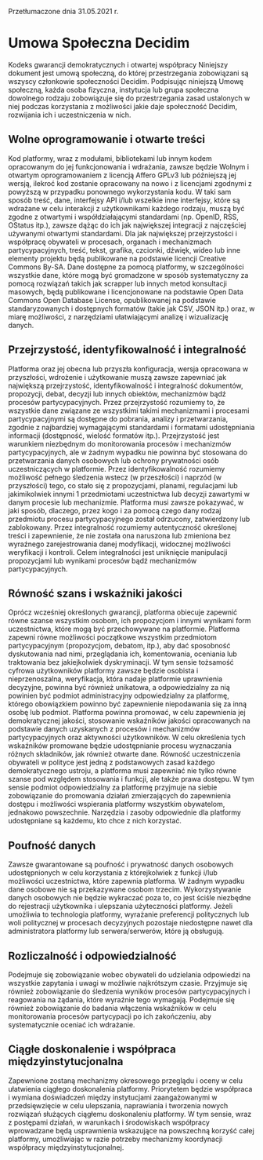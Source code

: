Przetłumaczone dnia 31.05.2021 r.

# Umowa Społeczna Decidim

Kodeks gwarancji demokratycznych i otwartej współpracy
Niniejszy dokument jest umową społeczną, do której przestrzegania zobowiązani są wszyscy członkowie społeczności Decidim.
Podpisując niniejszą Umowę społeczną, każda osoba fizyczna, instytucja lub grupa społeczna dowolnego rodzaju zobowiązuje się do przestrzegania zasad ustalonych w niej podczas korzystania z możliwości jakie daje społeczność Decidim, rozwijania ich i uczestniczenia w nich.

## Wolne oprogramowanie i otwarte treści

Kod platformy, wraz z modułami, bibliotekami lub innym kodem opracowanym do jej funkcjonowania i wdrażania, zawsze będzie Wolnym i otwartym oprogramowaniem z licencją Affero GPLv3 lub późniejszą jej wersją, ilekroć kod zostanie opracowany na nowo i z licencjami zgodnymi z powyższą w przypadku ponownego wykorzystania kodu.
W taki sam sposób treść, dane, interfejsy API i/lub wszelkie inne interfejsy, które są wdrażane w celu interakcji z użytkownikami każdego rodzaju, muszą być zgodne z otwartymi i współdziałającymi standardami (np. OpenID, RSS, OStatus itp.), zawsze dążąc do ich jak największej integracji z najczęściej używanymi otwartymi standardami.
Dla jak największej przejrzystości i współpracę obywateli w procesach, organach i mechanizmach partycypacyjnych, treść, tekst, grafika, czcionki, dźwięk, wideo lub inne elementy projektu będą publikowane na podstawie licencji Creative Commons By-SA.
Dane dostępne za pomocą platformy, w szczególności wszystkie dane, które mogą być gromadzone w sposób systematyczny za pomocą rozwiązań takich jak scrapper lub innych metod konsultacji masowych, będą publikowane i licencjonowane na podstawie Open Data Commons Open Database License, opublikowanej na podstawie standaryzowanych i dostępnych formatów (takie jak CSV, JSON itp.) oraz, w miarę możliwości, z narzędziami ułatwiającymi analizę i wizualizację danych.

## Przejrzystość, identyfikowalność i integralność

Platforma oraz jej obecna lub przyszła konfiguracja, wersja opracowana w przyszłości, wdrożenie i użytkowanie muszą zawsze zapewniać jak największą przejrzystość, identyfikowalność i integralność dokumentów, propozycji, debat, decyzji lub innych obiektów, mechanizmów bądź procesów partycypacyjnych.
Przez przejrzystość rozumiemy to, że wszystkie dane związane ze wszystkimi takimi mechanizmami i procesami partycypacyjnymi są dostępne do pobrania, analizy i przetwarzania, zgodnie z najbardziej wymagającymi standardami i formatami udostępniania informacji (dostępność, wielość formatów itp.).
Przejrzystość jest warunkiem niezbędnym do monitorowania procesów i mechanizmów partycypacyjnych, ale w żadnym wypadku nie powinna być stosowana do przetwarzania danych osobowych lub ochrony prywatności osób uczestniczących w platformie.
Przez identyfikowalność rozumiemy możliwość pełnego śledzenia wstecz (w przeszłości) i naprzód (w przyszłości) tego, co stało się z propozycjami, planami, regulacjami lub jakimikolwiek innymi
       1
przedmiotami uczestnictwa lub decyzji zawartymi w danym procesie lub mechanizmie. Platforma musi zawsze pokazywać, w jaki sposób, dlaczego, przez kogo i za pomocą czego dany rodzaj przedmiotu procesu partycypacyjnego został odrzucony, zatwierdzony lub zablokowany.
Przez integralność rozumiemy autentyczność określonej treści i zapewnienie, że nie została ona naruszona lub zmieniona bez wyraźnego zarejestrowania danej modyfikacji, widocznej możliwości weryfikacji i kontroli. Celem integralności jest uniknięcie manipulacji propozycjami lub wynikami procesów bądź mechanizmów partycypacyjnych.

## Równość szans i wskaźniki jakości

Oprócz wcześniej określonych gwarancji, platforma obiecuje zapewnić równe szanse wszystkim osobom, ich propozycjom i innymi wynikami form uczestnictwa, które mogą być przechowywane na platformie. Platforma zapewni równe możliwości początkowe wszystkim przedmiotom partycypacyjnym (propozycjom, debatom, itp.), aby dać sposobność dyskutowania nad nimi, przeglądania ich, komentowania, oceniania lub traktowania bez jakiejkolwiek dyskryminacji. W tym sensie tożsamość cyfrowa użytkowników platformy zawsze będzie osobista i nieprzenoszalna, weryfikacja, która nadaje platformie uprawnienia decyzyjne, powinna być również unikatowa, a odpowiedzialny za nią powinien być podmiot administracyjny odpowiedzialny za platformę, którego obowiązkiem powinno być zapewnienie niepodawania się za inną osobę lub podmiot.
Platforma powinna promować, w celu zapewnienia jej demokratycznej jakości, stosowanie wskaźników jakości opracowanych na podstawie danych uzyskanych z procesów i mechanizmów partycypacyjnych oraz aktywności użytkowników. W celu określenia tych wskaźników promowane będzie udostępnianie procesu wyznaczania różnych składników, jak również otwarte dane.
Równość uczestniczenia obywateli w polityce jest jedną z podstawowych zasad każdego demokratycznego ustroju, a platforma musi zapewniać nie tylko równe szanse pod względem stosowania i funkcji, ale także prawa dostępu. W tym sensie podmiot odpowiedzialny za platformę przyjmuje na siebie zobowiązanie do promowania działań zmierzających do zapewnienia dostępu i możliwości wspierania platformy wszystkim obywatelom, jednakowo powszechnie. Narzędzia i zasoby odpowiednie dla platformy udostępniane są każdemu, kto chce z nich korzystać.

## Poufność danych

Zawsze gwarantowane są poufność i prywatność danych osobowych udostępnionych w celu korzystania z którejkolwiek z funkcji i/lub możliwości uczestnictwa, które zapewnia platforma. W żadnym wypadku dane osobowe nie są przekazywane osobom trzecim. Wykorzystywanie danych osobowych nie będzie wykraczać poza to, co jest ściśle niezbędne do rejestracji użytkownika i ulepszania użyteczności platformy. Jeżeli umożliwia to technologia platformy, wyrażanie preferencji politycznych lub woli politycznej w procesach decyzyjnych pozostaje niedostępne nawet dla administratora platformy lub serwera/serwerów, które ją obsługują.

## Rozliczalność i odpowiedzialność

Podejmuje się zobowiązanie wobec obywateli do udzielania odpowiedzi na wszystkie zapytania i uwagi w możliwie najkrótszym czasie. Przyjmuje się również zobowiązanie do śledzenia wyników procesów partycypacyjnych i reagowania na żądania, które wyraźnie tego wymagają. Podejmuje się również zobowiązanie do badania włączenia wskaźników w celu monitorowania procesów partycypacji po ich zakończeniu, aby systematycznie oceniać ich wdrażanie.

## Ciągłe doskonalenie i współpraca międzyinstytucjonalna

Zapewnione zostaną mechanizmy okresowego przeglądu i oceny w celu ułatwienia ciągłego doskonalenia platformy.
Priorytetem będzie współpraca i wymiana doświadczeń między instytucjami zaangażowanymi w przedsięwzięcie w celu ulepszania, naprawiania i tworzenia nowych rozwiązań służących ciągłemu doskonaleniu platformy.
W tym sensie, wraz z postępami działań, w warunkach i środowiskach współpracy wprowadzane będą usprawnienia wskazujące na powszechną korzyść całej platformy, umożliwiając w razie potrzeby mechanizmy koordynacji współpracy międzyinstytucjonalnej.
